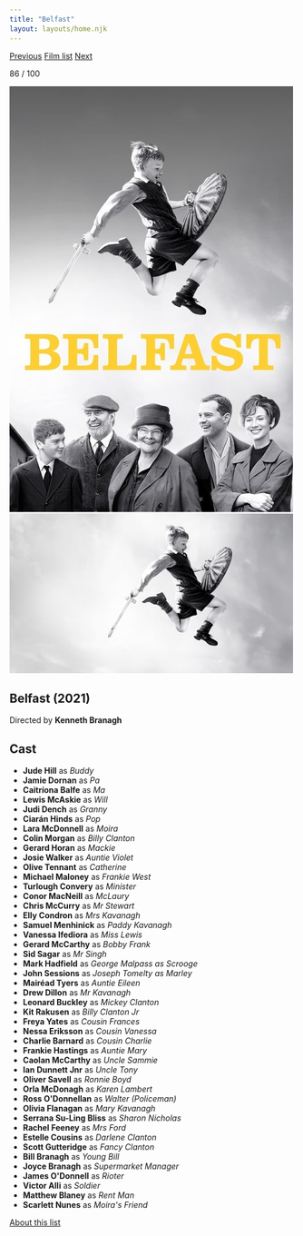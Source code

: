```yaml
---
title: "Belfast"
layout: layouts/home.njk
---
```


<nav class="films">
  <a class="prev" href="../the-power-of-the-dog">Previous</a>
  <a href="../">Film list</a>
  <a class="next" href="../house-of-gucci">Next</a>
</nav>

<p>86 / 100</p>

<article class="film">
  <img class="poster" src="../films/posters/belfast.jpg" alt="">
  <img class="backdrop" src="../films/backdrops/belfast.jpg" alt="">

  <h1>Belfast (2021)</h1>

  <p class="director">
    Directed by <strong>Kenneth Branagh</strong>
  </p>


  <h2>
    Cast
  </h2>
  <ul>
    <li><strong>Jude Hill</strong> as <em>Buddy</em></li>
<li><strong>Jamie Dornan</strong> as <em>Pa</em></li>
<li><strong>Caitríona Balfe</strong> as <em>Ma</em></li>
<li><strong>Lewis McAskie</strong> as <em>Will</em></li>
<li><strong>Judi Dench</strong> as <em>Granny</em></li>
<li><strong>Ciarán Hinds</strong> as <em>Pop</em></li>
<li><strong>Lara McDonnell</strong> as <em>Moira</em></li>
<li><strong>Colin Morgan</strong> as <em>Billy Clanton</em></li>
<li><strong>Gerard Horan</strong> as <em>Mackie</em></li>
<li><strong>Josie Walker</strong> as <em>Auntie Violet</em></li>
<li><strong>Olive Tennant</strong> as <em>Catherine</em></li>
<li><strong>Michael Maloney</strong> as <em>Frankie West</em></li>
<li><strong>Turlough Convery</strong> as <em>Minister</em></li>
<li><strong>Conor MacNeill</strong> as <em>McLaury</em></li>
<li><strong>Chris McCurry</strong> as <em>Mr Stewart</em></li>
<li><strong>Elly Condron</strong> as <em>Mrs Kavanagh</em></li>
<li><strong>Samuel Menhinick</strong> as <em>Paddy Kavanagh</em></li>
<li><strong>Vanessa Ifediora</strong> as <em>Miss Lewis</em></li>
<li><strong>Gerard McCarthy</strong> as <em>Bobby Frank</em></li>
<li><strong>Sid Sagar</strong> as <em>Mr Singh</em></li>
<li><strong>Mark Hadfield</strong> as <em>George Malpass as Scrooge</em></li>
<li><strong>John Sessions</strong> as <em>Joseph Tomelty as Marley</em></li>
<li><strong>Mairéad Tyers</strong> as <em>Auntie Eileen</em></li>
<li><strong>Drew Dillon</strong> as <em>Mr Kavanagh</em></li>
<li><strong>Leonard Buckley</strong> as <em>Mickey Clanton</em></li>
<li><strong>Kit Rakusen</strong> as <em>Billy Clanton Jr</em></li>
<li><strong>Freya Yates</strong> as <em>Cousin Frances</em></li>
<li><strong>Nessa Eriksson</strong> as <em>Cousin Vanessa</em></li>
<li><strong>Charlie Barnard</strong> as <em>Cousin Charlie</em></li>
<li><strong>Frankie Hastings</strong> as <em>Auntie Mary</em></li>
<li><strong>Caolan McCarthy</strong> as <em>Uncle Sammie</em></li>
<li><strong>Ian Dunnett Jnr</strong> as <em>Uncle Tony</em></li>
<li><strong>Oliver Savell</strong> as <em>Ronnie Boyd</em></li>
<li><strong>Orla McDonagh</strong> as <em>Karen Lambert</em></li>
<li><strong>Ross O'Donnellan</strong> as <em>Walter (Policeman)</em></li>
<li><strong>Olivia Flanagan</strong> as <em>Mary Kavanagh</em></li>
<li><strong>Serrana Su-Ling Bliss</strong> as <em>Sharon Nicholas</em></li>
<li><strong>Rachel Feeney</strong> as <em>Mrs Ford</em></li>
<li><strong>Estelle Cousins</strong> as <em>Darlene Clanton</em></li>
<li><strong>Scott Gutteridge</strong> as <em>Fancy Clanton</em></li>
<li><strong>Bill Branagh</strong> as <em>Young Bill</em></li>
<li><strong>Joyce Branagh</strong> as <em>Supermarket Manager</em></li>
<li><strong>James O'Donnell</strong> as <em>Rioter</em></li>
<li><strong>Victor Alli</strong> as <em>Soldier</em></li>
<li><strong>Matthew Blaney</strong> as <em>Rent Man</em></li>
<li><strong>Scarlett Nunes</strong> as <em>Moira's Friend</em></li>
  </ul>
</article>
<footer>
  <a href="../about">About this list</a>
</footer>
